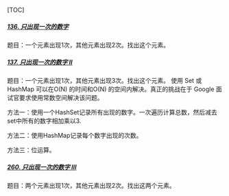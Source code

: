 [TOC]

##### [136. 只出现一次的数字](https://leetcode-cn.com/problems/single-number/)

题目：一个元素出现1次，其他元素出现2次。找出这个元素。



##### [137. 只出现一次的数字 II](https://leetcode-cn.com/problems/single-number-ii/)

题目：一个元素出现1次，其他元素出现3次。找出这个元素。
使用 Set 或 HashMap 可以在O(N) 的时间和O(N) 的空间内解决。真正的挑战在于 Google 面试官要求使用常数空间解决该问题。

方法一：使用一个HashSet记录所有出现的数字。一次遍历计算总数，然后减去set中所有的数字相加乘以3.

方法二：使用HashMap记录每个数字出现的次数。

方法三：位运算。



##### [260. 只出现一次的数字 III](https://leetcode-cn.com/problems/single-number-iii/)

题目：两个元素出现1次，其他元素出现2次。找出这两个元素。
